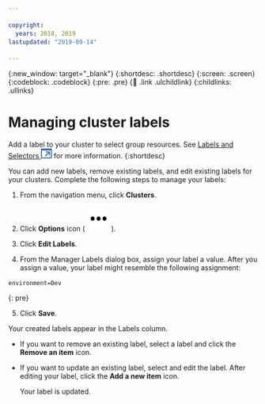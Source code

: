```yaml
---

copyright:
  years: 2018, 2019
lastupdated: "2019-09-14"

---
```


{:new_window: target="_blank"}
{:shortdesc: .shortdesc}
{:screen: .screen}
{:codeblock: .codeblock}
{:pre: .pre}
{:child: .link .ulchildlink}
{:childlinks: .ullinks}


# Managing cluster labels

Add a label to your cluster to select group resources. See [Labels and Selectors ![Opens in a new tab](../images/icons/launch-glyph.svg "Opens in a new tab")](https://kubernetes.io/docs/concepts/overview/working-with-objects/labels/) for more information.
{:shortdesc}

You can add new labels, remove existing labels, and edit existing labels for your clusters. Complete the following steps to manage your labels:

1. From the navigation menu, click **Clusters**.

2. Click **Options** icon (<img src="../images/icons/menu-overflow_16.svg" alt="Options icon">). 

3. Click **Edit Labels**.

4. From the Manager Labels dialog box, assign your label a value. After you assign a value, your label might resemble the following assignment:

  ```
  environment=Dev
  ```
  {: pre}

5. Click **Save**.

  Your created labels appear in the Labels column.


- If you want to remove an existing label, select a label and click the **Remove an item** icon.

- If you want to update an existing label, select and edit the label. After editing your label, click the **Add a new item** icon.

    Your label is updated.
